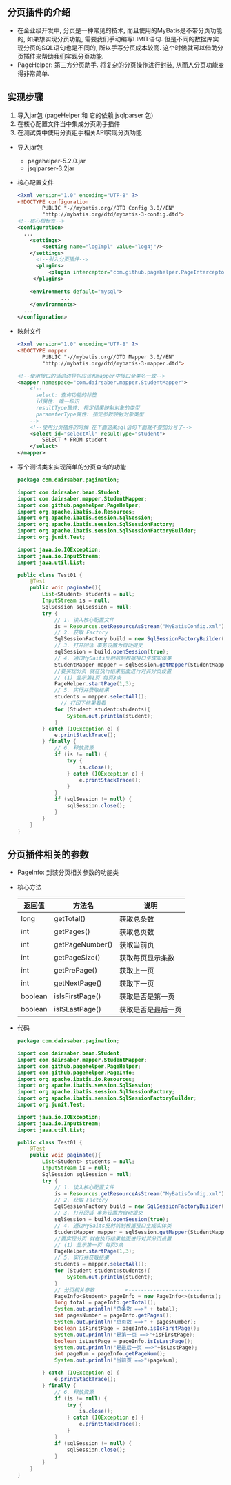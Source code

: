 ## 分页插件的介绍

- 在企业级开发中, 分页是一种常见的技术, 而且使用的MyBatis是不带分页功能的, 如果想实现分页功能, 需要我们手动编写LIMIT语句. 但是不同的数据库实现分页的SQL语句也是不同的, 所以手写分页成本较高. 这个时候就可以借助分页插件来帮助我们实现分页功能.
- PageHelper: 第三方分页助手. 将复杂的分页操作进行封装, 从而人分页功能变得非常简单.

## 实现步骤

1. 导入jar包 (pageHelper 和 它的依赖 jsqlparser 包)
2. 在核心配置文件当中集成分页助手插件
3. 在测试类中使用分页组手相关API实现分页功能

- 导入jar包

  - pagehelper-5.2.0.jar
  - jsqlparser-3.2jar

- 核心配置文件

  ```xml
  <?xml version="1.0" encoding="UTF-8" ?>
  <!DOCTYPE configuration
          PUBLIC "-//mybatis.org//DTD Config 3.0//EN"
          "http://mybatis.org/dtd/mybatis-3-config.dtd">
  <!--核心根标签-->
  <configuration>
    ...
      <settings>
          <setting name="logImpl" value="log4j"/>
      </settings>
    	<!--引入分页插件-->
    	<plugins>
        	<plugin interceptor="com.github.pagehelper.PageInterceptor"/>
       </plugins>
    
      <environments default="mysql">
  				...
      </environments>
  	...
  </configuration>
  ```

- 映射文件

  ```xml
  <?xml version="1.0" encoding="UTF-8" ?>
  <!DOCTYPE mapper
          PUBLIC "-//mybatis.org//DTD Mapper 3.0//EN"
          "http://mybatis.org/dtd/mybatis-3-mapper.dtd">
  
  <!--使用接口的话这边导包应该和mapper中接口全类名一致-->
  <mapper namespace="com.dairsaber.mapper.StudentMapper">
      <!--
        select: 查询功能的标签
        id属性: 唯一标识
        resultType属性: 指定结果映射对象的类型
        parameterType属性: 指定参数映射对象类型
      -->
      <!--使用分页插件的时候 在下面这条sql语句下面就不要加分号了-->
      <select id="selectAll" resultType="student">
          SELECT * FROM student
      </select>
  </mapper>
  ```

- 写个测试类来实现简单的分页查询的功能

  ```java
  package com.dairsaber.pagination;
  
  import com.dairsaber.bean.Student;
  import com.dairsaber.mapper.StudentMapper;
  import com.github.pagehelper.PageHelper;
  import org.apache.ibatis.io.Resources;
  import org.apache.ibatis.session.SqlSession;
  import org.apache.ibatis.session.SqlSessionFactory;
  import org.apache.ibatis.session.SqlSessionFactoryBuilder;
  import org.junit.Test;
  
  import java.io.IOException;
  import java.io.InputStream;
  import java.util.List;
  
  public class Test01 {
      @Test
      public void paginate(){
          List<Student> students = null;
          InputStream is = null;
          SqlSession sqlSession = null;
          try {
              // 1. 读入核心配置文件
              is = Resources.getResourceAsStream("MyBatisConfig.xml");
              // 2. 获取 Factory
              SqlSessionFactory build = new SqlSessionFactoryBuilder().build(is);
              // 3. 打开回话 事务设置为自动提交
              sqlSession = build.openSession(true);
              // 4. 通过MyBaits反射机制根据接口生成实体类
              StudentMapper mapper = sqlSession.getMapper(StudentMapper.class);
              //要实现分页 就在执行结果前面进行对其分页设置
              // (1) 显示第1页 每页3条
              PageHelper.startPage(1,3);
              // 5. 实行并获取结果
              students = mapper.selectAll();
            	// 打印下结果看看
              for (Student student:students){
                  System.out.println(student);
              }
          } catch (IOException e) {
              e.printStackTrace();
          } finally {
              // 6. 释放资源
              if (is != null) {
                  try {
                      is.close();
                  } catch (IOException e) {
                      e.printStackTrace();
                  }
              }
              if (sqlSession != null) {
                  sqlSession.close();
              }
          }
      }
  }
  ```

  

## 分页插件相关的参数

- PageInfo: 封装分页相关参数的功能类

- 核心方法

  | 返回值  | 方法名          | 说明               |
  | ------- | --------------- | ------------------ |
  | long    | getTotal()      | 获取总条数         |
  | int     | getPages()      | 获取总页数         |
  | int     | getPageNumber() | 获取当前页         |
  | int     | getPageSize()   | 获取每页显示条数   |
  | int     | getPrePage()    | 获取上一页         |
  | int     | getNextPage()   | 获取下一页         |
  | boolean | isIsFirstPage() | 获取是否是第一页   |
  | boolean | isISLastPage()  | 获取是否是最后一页 |

- 代码

  ```java
  package com.dairsaber.pagination;
  
  import com.dairsaber.bean.Student;
  import com.dairsaber.mapper.StudentMapper;
  import com.github.pagehelper.PageHelper;
  import com.github.pagehelper.PageInfo;
  import org.apache.ibatis.io.Resources;
  import org.apache.ibatis.session.SqlSession;
  import org.apache.ibatis.session.SqlSessionFactory;
  import org.apache.ibatis.session.SqlSessionFactoryBuilder;
  import org.junit.Test;
  
  import java.io.IOException;
  import java.io.InputStream;
  import java.util.List;
  
  public class Test01 {
      @Test
      public void paginate(){
          List<Student> students = null;
          InputStream is = null;
          SqlSession sqlSession = null;
          try {
              // 1. 读入核心配置文件
              is = Resources.getResourceAsStream("MyBatisConfig.xml");
              // 2. 获取 Factory
              SqlSessionFactory build = new SqlSessionFactoryBuilder().build(is);
              // 3. 打开回话 事务设置为自动提交
              sqlSession = build.openSession(true);
              // 4. 通过MyBaits反射机制根据接口生成实体类
              StudentMapper mapper = sqlSession.getMapper(StudentMapper.class);
              //要实现分页 就在执行结果前面进行对其分页设置
              // (1) 显示第一页 每页3条
              PageHelper.startPage(1,3);
              // 5. 实行并获取结果
              students = mapper.selectAll();
              for (Student student:students){
                  System.out.println(student);
              }
              // 分页相关参数          <------------------------
              PageInfo<Student> pageInfo = new PageInfo<>(students);
              long total = pageInfo.getTotal();
              System.out.println("总条数 ==>" + total);
              int pagesNumber = pageInfo.getPages();
              System.out.println("总页数 ==>" + pagesNumber);
              boolean isFirstPage = pageInfo.isIsFirstPage();
              System.out.println("是第一页 ==>"+isFirstPage);
              boolean isLastPage = pageInfo.isIsLastPage();
              System.out.println("是最后一页 ==>"+isLastPage);
              int pageNum = pageInfo.getPageNum();
              System.out.println("当前页 ==>"+pageNum);
  
          } catch (IOException e) {
              e.printStackTrace();
          } finally {
              // 6. 释放资源
              if (is != null) {
                  try {
                      is.close();
                  } catch (IOException e) {
                      e.printStackTrace();
                  }
              }
              if (sqlSession != null) {
                  sqlSession.close();
              }
          }
      }
  }
  
  ```

  